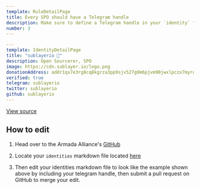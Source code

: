 ```yaml
---
template: RuleDetailPage
title: Every SPO should have a Telegram handle
description: Make sure to define a Telegram handle in your `identity` file for your stake pool.
number: 3
---
```


```yaml
---
template: IdentityDetailPage
title: "sublayerio 🌱"
description: Open Sourcerer, SPO
image: https://cdn.sublayer.io/logo.png
donationAddress: addr1qx7e3rg8cq8kgrza3pp9sjv527g9m6pjvm90jwxlpczx7myrq8xs909fhky97vm27e4aylxtsk4rf43rks6cx5sdy3dsngr7e3
verified: true
telegram: sublayerio
twitter: sublayerio
github: sublayerio
---
```

[View source](https://github.com/armada-alliance/armada-alliance/blob/main/services/website/content/en/identities/sublayerio.md)

## How to edit

1. Head over to the Armada Alliance's [GitHub](https://github.com/armada-alliance/armada-alliance)

2. Locate your `identities` markdown file located [here](https://github.com/armada-alliance/armada-alliance/tree/main/services/website/content/en/identities)

3. Then edit your identities markdown file to look like the example shown above by including your telegram handle, then submit a pull request on GitHub to merge your edit.